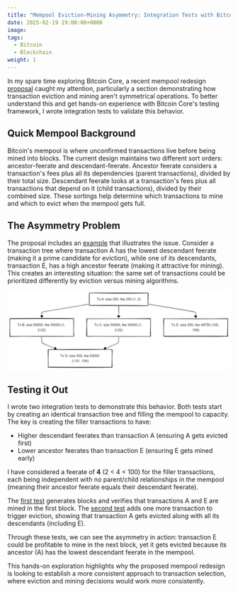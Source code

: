 ```yaml
---
title: "Mempool Eviction-Mining Asymmetry: Integration Tests with Bitcoin Test Framework"
date: 2025-02-19 19:00:00+0000
image:
tags:
  - Bitcoin
  - Blockchain
weight: 1
---
```


In my spare time exploring Bitcoin Core, a recent mempool redesign [proposal](https://github.com/bitcoin/bitcoin/issues/27677) caught my attention, particularly a section demonstrating how transaction eviction and mining aren't symmetrical operations. To better understand this and get hands-on experience with Bitcoin Core's testing framework, I wrote integration tests to validate this behavior.

## Quick Mempool Background

Bitcoin's mempool is where unconfirmed transactions live before being mined into blocks. The current design maintains two different sort orders: ancestor-feerate and descendant-feerate. Ancestor feerate considers a transaction's fees plus all its dependencies (parent transactions), divided by their total size. Descendant feerate looks at a transaction's fees plus all transactions that depend on it (child transactions), divided by their combined size. These sortings help determine which transactions to mine and which to evict when the mempool gets full.

## The Asymmetry Problem

The proposal includes an [example](https://github.com/bitcoin/bitcoin/issues/27677#eviction-mining-not-opposite) that illustrates the issue. Consider a transaction tree where transaction A has the lowest descendant feerate (making it a prime candidate for eviction), while one of its descendants, transaction E, has a high ancestor feerate (making it attractive for mining). This creates an interesting situation: the same set of transactions could be prioritized differently by eviction versus mining algorithms.

![example](example.png)

## Testing it Out

I wrote two integration tests to demonstrate this behavior. Both tests start by creating an identical transaction tree and filling the mempool to capacity. The key is creating the filler transactions to have:
- Higher descendant feerates than transaction A (ensuring A gets evicted first)
- Lower ancestor feerates than transaction E (ensuring E gets mined early)

I have considered a feerate of **4** (2 < 4 < 100) for the filler transactions, each being independent with no parent/child relationships in the mempool (meaning their ancestor feerate equals their descendant feerate).

The [first test](https://github.com/stringintech/bitcoin/blob/test-mempool-eviction-mining-asymmetry/test/functional/stringintech_mempool_mining_selection_test.py) generates blocks and verifies that transactions A and E are mined in the first block. The [second test](https://github.com/stringintech/bitcoin/blob/test-mempool-eviction-mining-asymmetry/test/functional/stringintech_mempool_eviction_package_test.py) adds one more transaction to trigger eviction, showing that transaction A gets evicted along with all its descendants (including E).

Through these tests, we can see the asymmetry in action: transaction E could be profitable to mine in the next block, yet it gets evicted because its ancestor (A) has the lowest descendant feerate in the mempool.

This hands-on exploration highlights why the proposed mempool redesign is looking to establish a more consistent approach to transaction selection, where eviction and mining decisions would work more consistently.